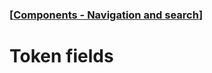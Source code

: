 ### [[Components - Navigation and search](./translated-human-interface-guidelines-markdown/components/navigation-and-search.md)]  
  
# **Token fields**  

